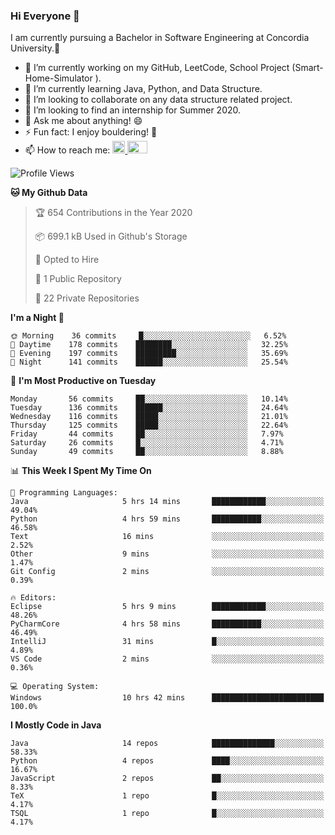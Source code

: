### Hi Everyone 👋
I am currently pursuing a Bachelor in Software Engineering at Concordia University.🏫

- 🔭 I’m currently working on my GitHub, LeetCode, School Project (Smart-Home-Simulator ).
- 🌱 I’m currently learning Java, Python, and Data Structure.
- 👯 I’m looking to collaborate on any data structure related project.
- 🤔 I’m looking to find an internship for Summer 2020.
- 💬 Ask me about anything! 😄
- ⚡ Fun fact: I enjoy bouldering! 🧗‍
- 📫 How to reach me: <a href="https://www.linkedin.com/in/siu-tong-ye/" target="_blank"> <img width="20px" width="32" src="https://cdn.jsdelivr.net/npm/simple-icons@v3/icons/linkedin.svg" /> </a> <a href="mailto:SiuTongYe@gmail.com" target="_blank"> <img height="20" width="32" src="https://cdn.jsdelivr.net/npm/simple-icons@v3/icons/gmail.svg" /> </a>

<!--START_SECTION:waka-->
![Profile Views](http://img.shields.io/badge/Profile%20Views-45-blue)

**🐱 My Github Data** 

> 🏆 654 Contributions in the Year 2020
 > 
> 📦 699.1 kB Used in Github's Storage 
 > 
> 💼 Opted to Hire
 > 
> 📜 1 Public Repository 
 > 
> 🔑 22 Private Repositories 

**I'm a Night 🦉** 

```text
🌞 Morning    36 commits     █░░░░░░░░░░░░░░░░░░░░░░░░   6.52% 
🌆 Daytime    178 commits    ████████░░░░░░░░░░░░░░░░░   32.25% 
🌃 Evening    197 commits    █████████░░░░░░░░░░░░░░░░   35.69% 
🌙 Night      141 commits    ██████░░░░░░░░░░░░░░░░░░░   25.54%

```
📅 **I'm Most Productive on Tuesday** 

```text
Monday       56 commits     ██░░░░░░░░░░░░░░░░░░░░░░░   10.14% 
Tuesday      136 commits    ██████░░░░░░░░░░░░░░░░░░░   24.64% 
Wednesday    116 commits    █████░░░░░░░░░░░░░░░░░░░░   21.01% 
Thursday     125 commits    █████░░░░░░░░░░░░░░░░░░░░   22.64% 
Friday       44 commits     ██░░░░░░░░░░░░░░░░░░░░░░░   7.97% 
Saturday     26 commits     █░░░░░░░░░░░░░░░░░░░░░░░░   4.71% 
Sunday       49 commits     ██░░░░░░░░░░░░░░░░░░░░░░░   8.88%

```


📊 **This Week I Spent My Time On** 

```text
💬 Programming Languages: 
Java                     5 hrs 14 mins       ████████████░░░░░░░░░░░░░   49.04% 
Python                   4 hrs 59 mins       ███████████░░░░░░░░░░░░░░   46.58% 
Text                     16 mins             ░░░░░░░░░░░░░░░░░░░░░░░░░   2.52% 
Other                    9 mins              ░░░░░░░░░░░░░░░░░░░░░░░░░   1.47% 
Git Config               2 mins              ░░░░░░░░░░░░░░░░░░░░░░░░░   0.39%

🔥 Editors: 
Eclipse                  5 hrs 9 mins        ████████████░░░░░░░░░░░░░   48.26% 
PyCharmCore              4 hrs 58 mins       ███████████░░░░░░░░░░░░░░   46.49% 
IntelliJ                 31 mins             █░░░░░░░░░░░░░░░░░░░░░░░░   4.89% 
VS Code                  2 mins              ░░░░░░░░░░░░░░░░░░░░░░░░░   0.36%

💻 Operating System: 
Windows                  10 hrs 42 mins      █████████████████████████   100.0%

```

**I Mostly Code in Java** 

```text
Java                     14 repos            ██████████████░░░░░░░░░░░   58.33% 
Python                   4 repos             ████░░░░░░░░░░░░░░░░░░░░░   16.67% 
JavaScript               2 repos             ██░░░░░░░░░░░░░░░░░░░░░░░   8.33% 
TeX                      1 repo              █░░░░░░░░░░░░░░░░░░░░░░░░   4.17% 
TSQL                     1 repo              █░░░░░░░░░░░░░░░░░░░░░░░░   4.17%

```



<!--END_SECTION:waka-->

